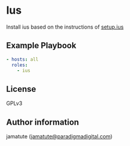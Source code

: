 # Ius

Install ius based on the instructions of [setup.ius](https://setup.ius.io/)

## Example Playbook

```yaml
- hosts: all
  roles:
    - ius
```

## License

GPLv3

## Author information
jamatute (jamatute@paradigmadigital.com)
